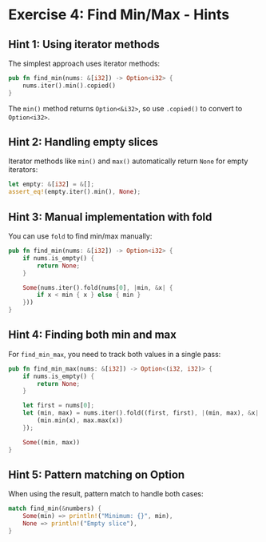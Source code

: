 # Exercise 4: Find Min/Max - Hints

## Hint 1: Using iterator methods

The simplest approach uses iterator methods:
```rust
pub fn find_min(nums: &[i32]) -> Option<i32> {
    nums.iter().min().copied()
}
```

The `min()` method returns `Option<&i32>`, so use `.copied()` to convert to `Option<i32>`.

## Hint 2: Handling empty slices

Iterator methods like `min()` and `max()` automatically return `None` for empty iterators:
```rust
let empty: &[i32] = &[];
assert_eq!(empty.iter().min(), None);
```

## Hint 3: Manual implementation with fold

You can use `fold` to find min/max manually:
```rust
pub fn find_min(nums: &[i32]) -> Option<i32> {
    if nums.is_empty() {
        return None;
    }

    Some(nums.iter().fold(nums[0], |min, &x| {
        if x < min { x } else { min }
    }))
}
```

## Hint 4: Finding both min and max

For `find_min_max`, you need to track both values in a single pass:
```rust
pub fn find_min_max(nums: &[i32]) -> Option<(i32, i32)> {
    if nums.is_empty() {
        return None;
    }

    let first = nums[0];
    let (min, max) = nums.iter().fold((first, first), |(min, max), &x| {
        (min.min(x), max.max(x))
    });

    Some((min, max))
}
```

## Hint 5: Pattern matching on Option

When using the result, pattern match to handle both cases:
```rust
match find_min(&numbers) {
    Some(min) => println!("Minimum: {}", min),
    None => println!("Empty slice"),
}
```

